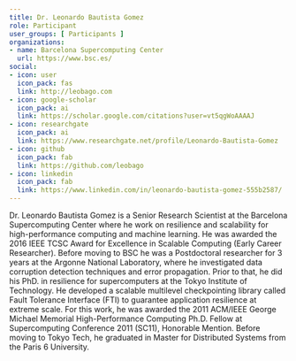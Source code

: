 ```yaml
---
title: Dr. Leonardo Bautista Gomez
role: Participant
user_groups: [ Participants ]
organizations:
- name: Barcelona Supercomputing Center
  url: https://www.bsc.es/
social:
- icon: user
  icon_pack: fas
  link: http://leobago.com
- icon: google-scholar
  icon_pack: ai
  link: https://scholar.google.com/citations?user=vt5qgWoAAAAJ
- icon: researchgate
  icon_pack: ai
  link: https://www.researchgate.net/profile/Leonardo-Bautista-Gomez
- icon: github
  icon_pack: fab
  link: https://github.com/leobago
- icon: linkedin
  icon_pack: fab
  link: https://www.linkedin.com/in/leonardo-bautista-gomez-555b2587/
---
```


Dr. Leonardo Bautista Gomez is a Senior Research Scientist at the Barcelona Supercomputing Center where he work on resilience and scalability for high-performance computing and machine learning.
He was awarded the 2016 IEEE TCSC Award for Excellence in Scalable Computing (Early Career Researcher).
Before moving to BSC he was a Postdoctoral researcher for 3 years at the Argonne National Laboratory, where he investigated data corruption detection techniques and error propagation. 
Prior to that, he did his PhD. in resilience for supercomputers at the Tokyo Institute of Technology.
He developed a scalable multilevel checkpointing library called Fault Tolerance Interface (FTI) to guarantee application resilience at extreme scale.
For this work, he was awarded the 2011 ACM/IEEE George Michael Memorial High-Performance Computing Ph.D. Fellow at Supercomputing Conference 2011 (SC11), Honorable Mention.
Before moving to Tokyo Tech, he graduated in Master for Distributed Systems from the Paris 6 University.
